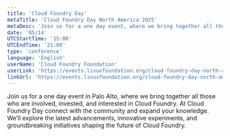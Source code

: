 ```yaml
---
title: 'Cloud Foundry Day'
metaTitle: 'Cloud Foundry Day North America 2025'
metaDesc: 'Join us for a one day event, where we bring together all those who are involved, invested, and interested in Cloud Foundry.'
date: '05/14'
UTCStartTime: '15:00'
UTCEndTime: '21:00'
type: 'conference'
language: 'English'
userName: 'Cloud Foundry Foundation'
userLink: 'https://events.linuxfoundation.org/cloud-foundry-day-north-america/'
linkUrl: 'https://events.linuxfoundation.org/cloud-foundry-day-north-america/'
---
```


Join us for a one day event in Palo Alto, where we bring together all those who are involved, invested, and interested in Cloud Foundry. At Cloud Foundry Day connect with the community and expand your knowledge. We’ll explore the latest advancements, innovative experiments, and groundbreaking initiatives shaping the future of Cloud Foundry.
